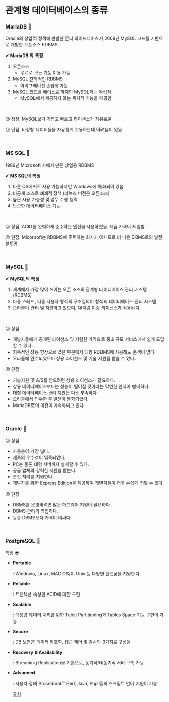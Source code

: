 # 관계형 데이터베이스의 종류

### MariaDB 🦊

Oracle의 상업적 정책에 반발한 몬티 와이드니어스가 2009년 MySQL 코드를 기반으로 개발한 오픈소스 RDBMS

**✔ MariaDB 의 특징**

1. 오픈소스 
   * 무료로 모든 기능 이용 가능
2. MySQL 친화적인 RDBMS
   * 마이그레이션 손쉽게 가능
3. MySQL 코드를 베이스로 하지만 MySQL과는 독립적
   * MySQL에서 제공하지 않는 독자적 기능을 제공함

<br/>

😉 장점: MySQL보다 가볍고 빠르고 라이센스가 자유로움

😣 단점: 비정형 데이터들을 자유롭게 수용하는데 어려움이 있음

<br/>

### MS SQL 🐯

1989년 Microsoft 사에서 만든 상업용 RDBMS

**✔ MS SQL의 특징**

1. 다른 OS에서도 사용 가능하지만 Windows에 특화되어 있음
2. 비공개 소스로 폐쇄적 정책 (리눅스 버전은 오픈소스)
3. 높은 사용 가능성 및 업무 수행 능력
4. 단순한 데이터베이스 기능

<br/>

😉 장점: ACID를 완벽하게 준수하는 엔진을 사용하였음. 제품 가격이 저렴함

😣 단점: Micorsoft는 RDBMS에 주력하는 회사가 아니므로 더 나은 DBMS로의 발전 불투명

<br>

### MySQL 🦝

**✔ MySQL의 특징**

1. 세계에서 가장 많이 쓰이는 오픈 소스의 관계형 데이터베이스 관리 시스템(RDBMS)
2. 다중 스레드, 다중 사용자 형식의 구조질의어 형식의 데이터베이스 관리 시스템
3.  오라클이 관리 및 지원하고 있으며, Qt처럼 이중 라이선스가 적용된다.

<br>

😉 장점

- 개발자들에게 공개된 라이선스 및 저렴한 가격으로 중소 규모 서비스에서 쉽게 도입할 수 있다.
- 지속적인 성능 향상으로 많은 부분에서 대형 RDBMS애 사용해도 손색이 없다.
- 오라클에 인수되었으마 상용 라이선스 및 기술 지원을 받을 수 있다.

 😣 단점

- 기술지원 및 A/S를 받으려면 상용 라이선스가 필요하다.
- 상용 데이터베이스보다는 성능이 떨어질 것이라는 막연한 인식이 팽배하다.
- 대형 데이터베이스 관리 지원은 다소 부족하다.
- 오라클에서 인수한 후 발전이 둔화되었다.
- MariaDB로의 이전이 가속화되고 있다.

<br>

### Oracle 🐼

😉 장점

- 사용층이 가장 넓다.
- 제품의 우수성이 입증되었다.
- PC는 물론 대형 서버까지 설치할 수 있다.
- 공급 업체의 강력한 지원을 받는다.
- 분산 처리를 지원한다.
- 개발자를 위한 Express Edition을 제공하여 개발자들이 더욱 손쉽게 접할 수 있다.

😣 단점

- DBMS를 운영하려면 많은 하드웨어 지원이 필요하다.
- DBMS 관리가 복잡하다.
- 동종 DBMS보다 가격이 비싸다.

<br>

### PostgreSQL 🐰

특징 😎

+ **Portable**

  : Windows, Linux, MAC OS/X, Unix 등 다양한 플랫폼을 지원한다.

+ **Reliable**

  : 트랜잭션 속성인 ACID에 대한 구현

+ **Scalable**

  : 대용량 데이터 처리를 위한 Table Partitioning과 Tables Space 기능 구현이 가능

+ **Secure**

  : DB 보안은 데이터 암호화, 접근 제어 및 감시의 3가지로 구성됨

+ **Recovery & Availability**

  : Streaming Replication을 기본으로, 동기식/비동기식 서버 구축 가능

+ **Advanced**

  : 사용자 정의 Procedural로 Perl, Java, Php 등의 스크립트 언어 지원이 가능

  

  [출처](https://mangkyu.tistory.com/71)

  

  

  

  